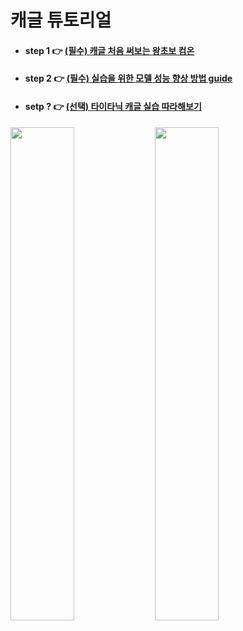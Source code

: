 # 캐글 튜토리얼
   - #### step 1 👉 [(필수) 캐글 처음 써보는 왕초보 컴온](https://github.com/stevekwon211/Hello-Kaggle-Guide-KOR)
   - #### step 2 👉 [(필수) 실습을 위한 모델 성능 향상 방법 guide](https://github.com/sejongsmarcle/2022_Winter_AiStudy/blob/main/%EC%8A%A4%ED%84%B0%EB%94%94%20%EC%9E%90%EB%A3%8C/7%ED%9A%8C%EC%B0%A8/documents/%EB%AA%A8%EB%8D%B8%20%EC%84%B1%EB%8A%A5%20%ED%96%A5%EC%83%81%20%EB%B0%A9%EB%B2%95.md)
   - #### setp ? 👉 [(선택) 타이타닉 캐글 실습 따라해보기](https://www.kaggle.com/subinium/subinium-tutorial-titanic-beginner)

<p float="left">
<img src="https://user-images.githubusercontent.com/78032658/152054342-50b661fc-22a2-40be-8b90-8b912f357c0f.png" width="45%" >
<img src="https://user-images.githubusercontent.com/78032658/152055016-f2a467e3-d64c-4421-a75d-18fe03336412.png" width="45%" >
</p>
